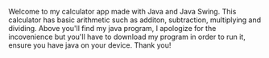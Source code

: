 Welcome to my calculator app made with Java and Java Swing. This calculator has basic arithmetic such as additon, subtraction, multiplying and dividing. Above you'll find my java program, I apologize for the incovenience but you'll have to download my program in order to run it, ensure you have java on your device. Thank you!
